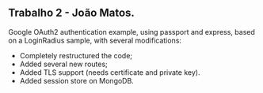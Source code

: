 ## Trabalho 2 - João Matos.

Google OAuth2 authentication example, using passport and express, based on a LoginRadius sample, with several modifications:
- Completely restructured the code;
- Added several new routes;
- Added TLS support (needs certificate and private key).
- Added session store on MongoDB.